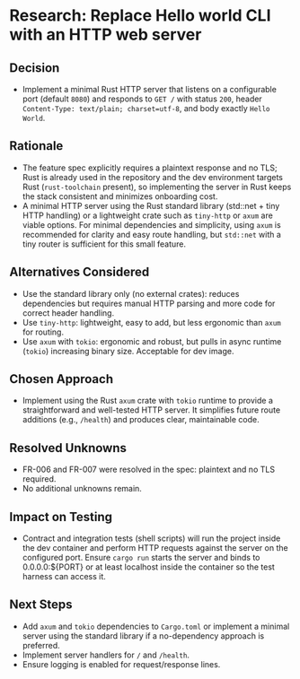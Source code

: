# Research: Replace Hello world CLI with an HTTP web server

## Decision
- Implement a minimal Rust HTTP server that listens on a configurable port (default `8080`) and responds to `GET /` with status `200`, header `Content-Type: text/plain; charset=utf-8`, and body exactly `Hello World`.

## Rationale
- The feature spec explicitly requires a plaintext response and no TLS; Rust is already used in the repository and the dev environment targets Rust (`rust-toolchain` present), so implementing the server in Rust keeps the stack consistent and minimizes onboarding cost.
- A minimal HTTP server using the Rust standard library (std::net + tiny HTTP handling) or a lightweight crate such as `tiny-http` or `axum` are viable options. For minimal dependencies and simplicity, using `axum` is recommended for clarity and easy route handling, but `std::net` with a tiny router is sufficient for this small feature.

## Alternatives Considered
- Use the standard library only (no external crates): reduces dependencies but requires manual HTTP parsing and more code for correct header handling.
- Use `tiny-http`: lightweight, easy to add, but less ergonomic than `axum` for routing.
- Use `axum` with `tokio`: ergonomic and robust, but pulls in async runtime (`tokio`) increasing binary size. Acceptable for dev image.

## Chosen Approach
- Implement using the Rust `axum` crate with `tokio` runtime to provide a straightforward and well-tested HTTP server. It simplifies future route additions (e.g., `/health`) and produces clear, maintainable code.

## Resolved Unknowns
- FR-006 and FR-007 were resolved in the spec: plaintext and no TLS required.
- No additional unknowns remain.

## Impact on Testing
- Contract and integration tests (shell scripts) will run the project inside the dev container and perform HTTP requests against the server on the configured port. Ensure `cargo run` starts the server and binds to 0.0.0.0:${PORT} or at least localhost inside the container so the test harness can access it.

## Next Steps
- Add `axum` and `tokio` dependencies to `Cargo.toml` or implement a minimal server using the standard library if a no-dependency approach is preferred.
- Implement server handlers for `/` and `/health`.
- Ensure logging is enabled for request/response lines.
